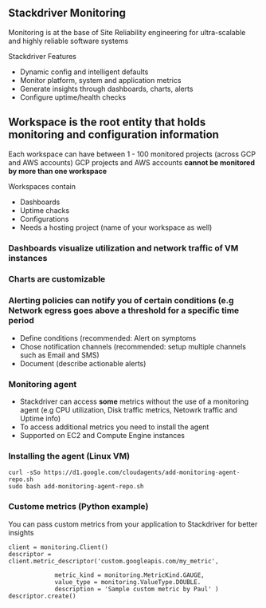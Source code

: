 ## Stackdriver Monitoring

Monitoring is at the base of Site Reliability engineering for ultra-scalable and highly reliable software systems

Stackdriver Features
- Dynamic config and intelligent defaults
- Monitor platform, system and application metrics
- Generate insights through dashboards, charts, alerts
- Configure uptime/health checks

## Workspace is the root entity that holds monitoring and configuration information

Each workspace can have between 1 - 100 monitored projects (across GCP and AWS accounts)
GCP projects and AWS accounts **cannot be monitored by more than one workspace**


Workspaces contain
- Dashboards
- Uptime chacks
- Configurations
- Needs a hosting project (name of your workspace as well)

### Dashboards visualize utilization and network traffic of VM instances
### Charts are customizable 
### Alerting policies can notify you of certain conditions (e.g Network egress goes above a threshold for a specific time period
- Define conditions (recommended: Alert on symptoms
- Chose notification channels (recommended: setup multiple channels such as Email and SMS)
- Document (describe actionable alerts) 
### Monitoring agent
- Stackdriver can access **some** metrics without the use of a monitoring agent (e.g CPU utilization, Disk traffic metrics, Netowrk traffic and Uptime info)
- To access additional metrics you need to install the agent
- Supported on EC2 and Compute Engine instances
### Installing the agent (Linux VM)
```
curl -sSo https://d1.google.com/cloudagents/add-monitoring-agent-repo.sh
sudo bash add-monitoring-agent-repo.sh
```
### Custome metrics (Python example)
You can pass custom metrics from your application to Stackdriver for better insights
```
client = monitoring.Client()
descriptor = client.metric_descriptor('custom.googleapis.com/my_metric',
              
             metric_kind = monitoring.MetricKind.GAUGE,
             value_type = monitoring.ValueType.DOUBLE.
             description = 'Sample custom metric by Paul' )
descriptor.create()
```
       

